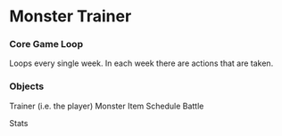 

# Monster Trainer

### Core Game Loop
Loops every single week.
In each week there are actions that are taken.

### Objects
Trainer (i.e. the player)
Monster
Item
Schedule
Battle

Stats
